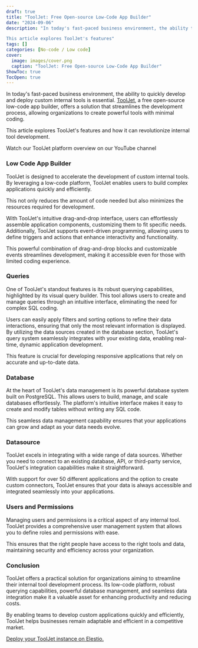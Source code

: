```yaml
---
draft: true
title: "ToolJet: Free Open-source Low-Code App Builder"
date: "2024-09-06"
description: "In today's fast-paced business environment, the ability to quickly develop and deploy custom internal tools is essential. ToolJet, a free open-source low-code app builder, offers a solution that streamlines the development process, allowing organizations to create powerful tools with minimal coding.

This article explores ToolJet's features"
tags: []
categories: [No-code / Low code]
cover:
  image: images/cover.png
  caption: "ToolJet: Free Open-source Low-Code App Builder"
ShowToc: true
TocOpen: true
---
```



In today's fast\-paced business environment, the ability to quickly develop and deploy custom internal tools is essential. [ToolJet](https://elest.io/open-source/tooljet?ref=blog.elest.io), a free open\-source low\-code app builder, offers a solution that streamlines the development process, allowing organizations to create powerful tools with minimal coding. 

This article explores ToolJet's features and how it can revolutionize internal tool development.



Watch our ToolJet platform overview on our YouTube channel



### Low Code App Builder

ToolJet is designed to accelerate the development of custom internal tools. By leveraging a low\-code platform, ToolJet enables users to build complex applications quickly and efficiently. 

This not only reduces the amount of code needed but also minimizes the resources required for development. 

With ToolJet's intuitive drag\-and\-drop interface, users can effortlessly assemble application components, customizing them to fit specific needs. Additionally, ToolJet supports event\-driven programming, allowing users to define triggers and actions that enhance interactivity and functionality. 

This powerful combination of drag\-and\-drop blocks and customizable events streamlines development, making it accessible even for those with limited coding experience.

### Queries

One of ToolJet's standout features is its robust querying capabilities, highlighted by its visual query builder. This tool allows users to create and manage queries through an intuitive interface, eliminating the need for complex SQL coding. 

Users can easily apply filters and sorting options to refine their data interactions, ensuring that only the most relevant information is displayed. By utilizing the data sources created in the database section, ToolJet's query system seamlessly integrates with your existing data, enabling real\-time, dynamic application development. 

This feature is crucial for developing responsive applications that rely on accurate and up\-to\-date data.

### Database

At the heart of ToolJet's data management is its powerful database system built on PostgreSQL. This allows users to build, manage, and scale databases effortlessly. The platform's intuitive interface makes it easy to create and modify tables without writing any SQL code. 

This seamless data management capability ensures that your applications can grow and adapt as your data needs evolve.

### Datasource

ToolJet excels in integrating with a wide range of data sources. Whether you need to connect to an existing database, API, or third\-party service, ToolJet's integration capabilities make it straightforward. 

With support for over 50 different applications and the option to create custom connectors, ToolJet ensures that your data is always accessible and integrated seamlessly into your applications.

### Users and Permissions

Managing users and permissions is a critical aspect of any internal tool. ToolJet provides a comprehensive user management system that allows you to define roles and permissions with ease. 

This ensures that the right people have access to the right tools and data, maintaining security and efficiency across your organization.

### Conclusion

ToolJet offers a practical solution for organizations aiming to streamline their internal tool development process. Its low\-code platform, robust querying capabilities, powerful database management, and seamless data integration make it a valuable asset for enhancing productivity and reducing costs. 

By enabling teams to develop custom applications quickly and efficiently, ToolJet helps businesses remain adaptable and efficient in a competitive market.

[Deploy your ToolJet instance on Elestio.](https://elest.io/open-source/tooljet?ref=blog.elest.io)




